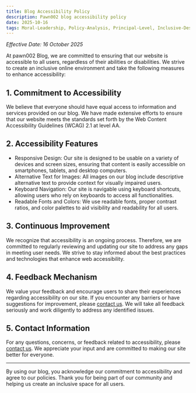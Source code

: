 ```yaml
---
title: Blog Accessibility Policy
description: Pawn002 blog accessibility policy
date: 2025-10-16
tags: Moral-Leadership, Policy-Analysis, Principal-Level, Inclusive-Design, Design-Strategy, WCAG-Compliance, Foresight-Consulting, Product-Architecture
---
```


_Effective Date: 16 October 2025_

At pawn002 Blog, we are committed to ensuring that our website is accessible to all users, regardless of their abilities or disabilities. We strive to create an inclusive online environment and take the following measures to enhance accessibility:

## 1. Commitment to Accessibility

We believe that everyone should have equal access to information and services provided on our blog. We have made extensive efforts to ensure that our website meets the standards set forth by the Web Content Accessibility Guidelines (WCAG) 2.1 at level AA.

## 2. Accessibility Features

- Responsive Design: Our site is designed to be usable on a variety of devices and screen sizes, ensuring that content is easily accessible on smartphones, tablets, and desktop computers.
- Alternative Text for Images: All images on our blog include descriptive alternative text to provide context for visually impaired users.
- Keyboard Navigation: Our site is navigable using keyboard shortcuts, allowing users who rely on keyboards to access all functionalities.
- Readable Fonts and Colors: We use readable fonts, proper contrast ratios, and color palettes to aid visibility and readability for all users.

## 3. Continuous Improvement

We recognize that accessibility is an ongoing process. Therefore, we are committed to regularly reviewing and updating our site to address any gaps in meeting user needs. We strive to stay informed about the best practices and technologies that enhance web accessibility.

## 4. Feedback Mechanism

We value your feedback and encourage users to share their experiences regarding accessibility on our site. If you encounter any barriers or have suggestions for improvement, please [contact us](/about/#contact-information). We will take all feedback seriously and work diligently to address any identified issues.

## 5. Contact Information

For any questions, concerns, or feedback related to accessibility, please [contact us](/about/#contact-information). We appreciate your input and are committed to making our site better for everyone.

---

By using our blog, you acknowledge our commitment to accessibility and agree to our policies. Thank you for being part of our community and helping us create an inclusive space for all users.
